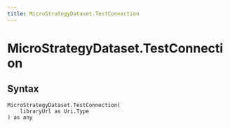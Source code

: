 ```yaml
---
title: MicroStrategyDataset.TestConnection
---
```


# MicroStrategyDataset.TestConnection



## Syntax

```powerquery
MicroStrategyDataset.TestConnection(
    libraryUrl as Uri.Type
) as any
```



